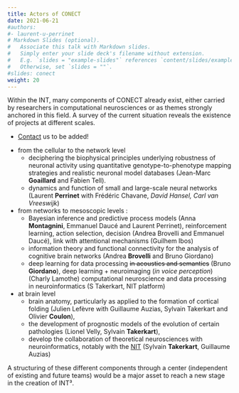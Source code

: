 ```yaml
---
title: Actors of CONECT
date: 2021-06-21
#authors:
#- laurent-u-perrinet
# Markdown Slides (optional).
#   Associate this talk with Markdown slides.
#   Simply enter your slide deck's filename without extension.
#   E.g. `slides = "example-slides"` references `content/slides/example-slides.md`.
#   Otherwise, set `slides = ""`.
#slides: conect
weight: 20
---
```


Within the INT, many components of CONECT already exist, either carried by researchers in computational neurosciences or as themes strongly anchored in this field. A survey of the current situation reveals the existence of projects at different scales.

* [Contact](/contact) us to be added!

<!--more-->

* from the cellular to the network level
  * deciphering the biophysical principles underlying robustness of neuronal activity using quantitative genotype-to-phenotype mapping strategies and realistic neuronal model databases (Jean-Marc **Goaillard** and Fabien Tell).
  * dynamics and function of small and large-scale neural networks (Laurent **Perrinet** with Frédéric Chavane, *David Hansel, Carl van Vreeswijk*)
* from networks to mesoscopic levels :
  * Bayesian inference and predictive process models (Anna **Montagnini**, Emmanuel Daucé and Laurent Perrinet), reinforcement learning, action selection, decision (Andrea Brovelli and Emmanuel Daucé), link with attentional mechanisms (Guilhem Ibos)
  * information theory and functional connectivity for the analysis of cognitive brain networks (Andrea **Brovelli** and Bruno Giordano)
  * deep learning for data processing ~~in acoustics and semantics~~ (Bruno **Giordano**), deep learning + neuroimaging (*in voice perception*) (Charly Lamothe) computational neuroscience and data processing in neuroinformatics (S Takerkart, NIT platform)
* at brain level
  * brain anatomy, particularly as applied to the formation of cortical folding (Julien Lefèvre with Guillaume Auzias, Sylvain Takerkart and Olivier **Coulon**),
  * the development of prognostic models of the evolution of certain pathologies (Lionel Velly, Sylvain **Takerkart**),
  * develop the collaboration of theoretical neurosciences with neuroinformatics, notably with the [NIT](http://www.int.univ-amu.fr/spip.php?page=plateform&equipe=CRISE&lang=fr) (Sylvain **Takerkart**, Guillaume Auzias)

A structuring of these different components through a center (independent of existing and future teams) would be a major asset to reach a new stage in the creation of INT³.
